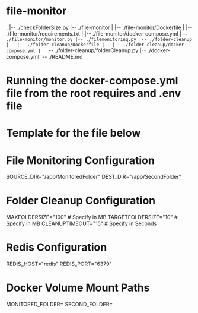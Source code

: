 # file-monitor
.
|-- ./checkFolderSize.py
|-- ./file-monitor
|   |-- ./file-monitor/Dockerfile
|   |-- ./file-monitor/requirements.txt
|   |-- ./file-monitor/docker-compose.yml
|   `-- ./file-monitor/monitor.py
|-- ./filemonitoring.py
|-- ./folder-cleanup
|   |-- ./folder-cleanup/Dockerfile
|   |-- ./folder-cleanup/docker-compose.yml
|   `-- ./folder-cleanup/folderCleanup.py
|-- ./docker-compose.yml
`-- ./README.md

# Running the docker-compose.yml file from the root requires and .env file
# Template for the file below

# File Monitoring Configuration
SOURCE_DIR="/app/MonitoredFolder"
DEST_DIR="/app/SecondFolder"

# Folder Cleanup Configuration
MAXFOLDERSIZE="100"  # Specify in MB
TARGETFOLDERSIZE="10"  # Specify in MB
CLEANUPTIMEOUT="15"  # Specify in Seconds

# Redis Configuration
REDIS_HOST="redis"
REDIS_PORT="6379"

# Docker Volume Mount Paths
MONITORED_FOLDER=<LOCAL MONITORED FOLDER>
SECOND_FOLDER=<LOCAL DESINATION FOLDER>